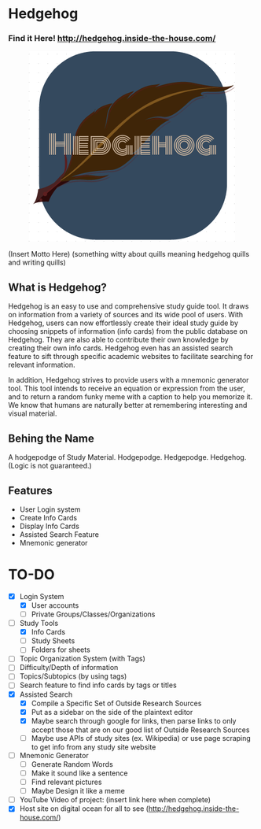 # Hedgehog

### Find it Here! http://hedgehog.inside-the-house.com/

<p align="center">
<img src="static/img/splash.png">
</p>

(Insert Motto Here) (something witty about quills meaning hedgehog quills and writing quills)


## What is Hedgehog?
Hedgehog is an easy to use and comprehensive study guide tool. It draws on information from a variety of sources and its wide pool of users. With Hedgehog, users can now effortlessly create their ideal study guide by choosing snippets of information (info cards) from the public database on Hedgehog. They are also able to contribute their own knowledge by creating their own info cards. Hedgehog even has an assisted search feature to sift through specific academic websites to facilitate searching for relevant information.

In addition, Hedgehog strives to provide users with a mnemonic generator tool. This tool intends to receive an equation or expression from the user, and to return a random funky meme with a caption to help you memorize it. We know that humans are naturally better at remembering interesting and visual material.
<br>

## Behing the Name
A hodgepodge of Study Material.
Hodgepodge.
Hedgepodge.
Hedgehog.
(Logic is not guaranteed.)

## Features
- User Login system
- Create Info Cards
- Display Info Cards
- Assisted Search Feature
- Mnemonic generator

# TO-DO
- [X] Login System
  - [X] User accounts
  - [ ] Private Groups/Classes/Organizations
- [ ] Study Tools
  - [X] Info Cards
  - [ ] Study Sheets
  - [ ] Folders for sheets
- [ ] Topic Organization System (with Tags)
 - [ ] Difficulty/Depth of information
 - [ ] Topics/Subtopics (by using tags)
 - [ ] Search feature to find info cards by tags or titles
- [X] Assisted Search
  - [X] Compile a Specific Set of Outside Research Sources
  - [X] Put as a sidebar on the side of the plaintext editor
  - [X] Maybe search through google for links, then parse links to only accept those that are on our good list of Outside Research Sources
  - [ ] Maybe use APIs of study sites (ex. Wikipedia) or use page scraping to get info from any study site website
- [ ] Mnemonic Generator
  - [ ] Generate Random Words
  - [ ] Make it sound like a sentence
  - [ ] Find relevant pictures
  - [ ] Maybe Design it like a meme
- [ ] YouTube Video of project: (insert link here when complete)
- [X] Host site on digital ocean for all to see (http://hedgehog.inside-the-house.com/)
